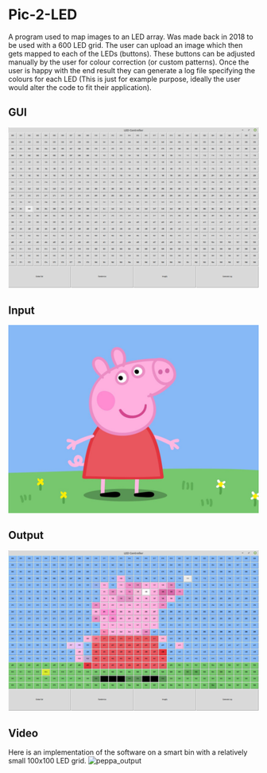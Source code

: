 # Pic-2-LED
A program used to map images to an LED array. 
Was made back in 2018 to be used with a 600 LED grid.
The user can upload an image which then gets mapped to each of the LEDs (buttons).
These buttons can be adjusted manually by the user for colour correction (or custom patterns).
Once the user is happy with the end result they can generate a log file specifying the colours for each LED (This is just for example purpose, ideally the user would alter the code to fit their application).

## GUI
![GUI](images/gui.png)
## Input
![peppa](images/peppa.jpg)
## Output
![peppa_output](images/peppa_example.png)

## Video 
Here is an implementation of the software on a smart bin with a relatively small 100x100 LED grid.
![peppa_output](images/video.gif)
